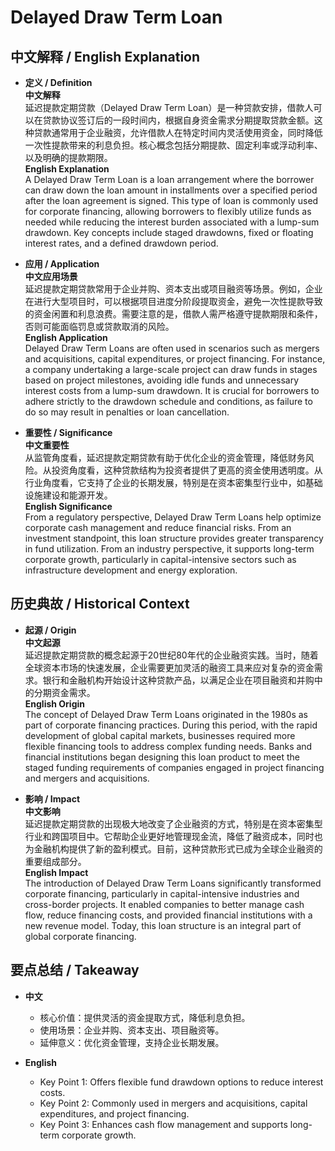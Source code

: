 # Delayed Draw Term Loan

## 中文解释 / English Explanation

* **定义 / Definition**  
  **中文解释**  
  延迟提款定期贷款（Delayed Draw Term Loan）是一种贷款安排，借款人可以在贷款协议签订后的一段时间内，根据自身资金需求分期提取贷款金额。这种贷款通常用于企业融资，允许借款人在特定时间内灵活使用资金，同时降低一次性提款带来的利息负担。核心概念包括分期提款、固定利率或浮动利率、以及明确的提款期限。  
  **English Explanation**  
  A Delayed Draw Term Loan is a loan arrangement where the borrower can draw down the loan amount in installments over a specified period after the loan agreement is signed. This type of loan is commonly used for corporate financing, allowing borrowers to flexibly utilize funds as needed while reducing the interest burden associated with a lump-sum drawdown. Key concepts include staged drawdowns, fixed or floating interest rates, and a defined drawdown period.

* **应用 / Application**  
  **中文应用场景**  
  延迟提款定期贷款常用于企业并购、资本支出或项目融资等场景。例如，企业在进行大型项目时，可以根据项目进度分阶段提取资金，避免一次性提款导致的资金闲置和利息浪费。需要注意的是，借款人需严格遵守提款期限和条件，否则可能面临罚息或贷款取消的风险。  
  **English Application**  
  Delayed Draw Term Loans are often used in scenarios such as mergers and acquisitions, capital expenditures, or project financing. For instance, a company undertaking a large-scale project can draw funds in stages based on project milestones, avoiding idle funds and unnecessary interest costs from a lump-sum drawdown. It is crucial for borrowers to adhere strictly to the drawdown schedule and conditions, as failure to do so may result in penalties or loan cancellation.

* **重要性 / Significance**  
  **中文重要性**  
  从监管角度看，延迟提款定期贷款有助于优化企业的资金管理，降低财务风险。从投资角度看，这种贷款结构为投资者提供了更高的资金使用透明度。从行业角度看，它支持了企业的长期发展，特别是在资本密集型行业中，如基础设施建设和能源开发。  
  **English Significance**  
  From a regulatory perspective, Delayed Draw Term Loans help optimize corporate cash management and reduce financial risks. From an investment standpoint, this loan structure provides greater transparency in fund utilization. From an industry perspective, it supports long-term corporate growth, particularly in capital-intensive sectors such as infrastructure development and energy exploration.

## 历史典故 / Historical Context

* **起源 / Origin**  
  **中文起源**  
  延迟提款定期贷款的概念起源于20世纪80年代的企业融资实践。当时，随着全球资本市场的快速发展，企业需要更加灵活的融资工具来应对复杂的资金需求。银行和金融机构开始设计这种贷款产品，以满足企业在项目融资和并购中的分期资金需求。  
  **English Origin**  
  The concept of Delayed Draw Term Loans originated in the 1980s as part of corporate financing practices. During this period, with the rapid development of global capital markets, businesses required more flexible financing tools to address complex funding needs. Banks and financial institutions began designing this loan product to meet the staged funding requirements of companies engaged in project financing and mergers and acquisitions.

* **影响 / Impact**  
  **中文影响**  
  延迟提款定期贷款的出现极大地改变了企业融资的方式，特别是在资本密集型行业和跨国项目中。它帮助企业更好地管理现金流，降低了融资成本，同时也为金融机构提供了新的盈利模式。目前，这种贷款形式已成为全球企业融资的重要组成部分。  
  **English Impact**  
  The introduction of Delayed Draw Term Loans significantly transformed corporate financing, particularly in capital-intensive industries and cross-border projects. It enabled companies to better manage cash flow, reduce financing costs, and provided financial institutions with a new revenue model. Today, this loan structure is an integral part of global corporate financing.

## 要点总结 / Takeaway

* **中文**  
  - 核心价值：提供灵活的资金提取方式，降低利息负担。  
  - 使用场景：企业并购、资本支出、项目融资等。  
  - 延伸意义：优化资金管理，支持企业长期发展。  

* **English**  
  - Key Point 1: Offers flexible fund drawdown options to reduce interest costs.  
  - Key Point 2: Commonly used in mergers and acquisitions, capital expenditures, and project financing.  
  - Key Point 3: Enhances cash flow management and supports long-term corporate growth.